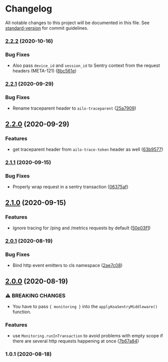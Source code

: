 # Changelog

All notable changes to this project will be documented in this file. See [standard-version](https://github.com/conventional-changelog/standard-version) for commit guidelines.

### [2.2.2](https://github.com/ailohq/koa-sentry-middleware/compare/v2.2.1...v2.2.2) (2020-10-16)


### Bug Fixes

* Also pass `device_id` and `session_id` to Sentry context from the request headers (META-121) ([8bc561e](https://github.com/ailohq/koa-sentry-middleware/commit/8bc561ea44c991ad6f5a1630a9b2952cbe799cde))

### [2.2.1](https://github.com/ailohq/koa-sentry-middleware/compare/v2.2.0...v2.2.1) (2020-09-29)


### Bug Fixes

* Rename traceparent header to `ailo-traceparent` ([25a7909](https://github.com/ailohq/koa-sentry-middleware/commit/25a790990e0468d42233bbc1a50f332f7c0a5304))

## [2.2.0](https://github.com/ailohq/koa-sentry-middleware/compare/v2.1.1...v2.2.0) (2020-09-29)


### Features

* get traceparent header from `ailo-trace-token` header as well ([63b9577](https://github.com/ailohq/koa-sentry-middleware/commit/63b9577dace959402ceef9740cf4954f114b3104))

### [2.1.1](https://github.com/ailohq/koa-sentry-middleware/compare/v2.1.0...v2.1.1) (2020-09-15)


### Bug Fixes

* Properly wrap request in a sentry transaction ([06375af](https://github.com/ailohq/koa-sentry-middleware/commit/06375afd3e13b180f2714c0a8696faf07b609e2a))

## [2.1.0](https://github.com/ailohq/koa-sentry-middleware/compare/v2.0.1...v2.1.0) (2020-09-15)


### Features

* Ignore tracing for /ping and /metrics requests by default ([50e03f1](https://github.com/ailohq/koa-sentry-middleware/commit/50e03f1abe5c9e25bf837c58637b8181afbc013e))

### [2.0.1](https://github.com/ailohq/koa-sentry-middleware/compare/v2.0.0...v2.0.1) (2020-08-19)


### Bug Fixes

* Bind http event emitters to cls namespace ([2ae7c08](https://github.com/ailohq/koa-sentry-middleware/commit/2ae7c083c2c4a607422d95cf5d633ad355a531ed))

## [2.0.0](https://github.com/ailohq/koa-sentry-middleware/compare/v1.0.1...v2.0.0) (2020-08-19)


### ⚠ BREAKING CHANGES

* You have to pass `{ monitoring }` into the `applyKoaSentryMiddleware()` function.

### Features

* use `Monitoring.runInTransaction` to avoid problems with empty scope if there are several http requests happening at once ([7b67a84](https://github.com/ailohq/koa-sentry-middleware/commit/7b67a8426ff404ec2e861d3087cba2dbef7feb22))

### 1.0.1 (2020-08-18)

